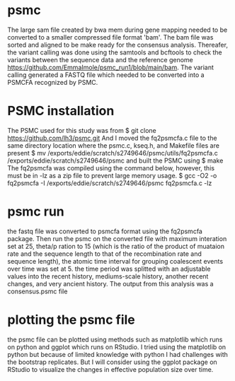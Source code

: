 # psmc
The large sam file created by bwa mem during gene mapping needed to be converted to a smaller compressed file format 'bam'. The bam file was sorted and aligned to be make ready for the consensus analysis. Thereafer, the variant calling was done using the samtools and bcftools to check the variants between the sequence data and the reference genome https://github.com/EmmaImole/psmc_run1/blob/main/bam.
The variant calling generated a FASTQ file which needed to be converted into a PSMCFA recognized by PSMC.
# PSMC installation
The PSMC used for this study was from
$ git clone https://github.com/lh3/psmc.git
And I moved the fq2psmcfa.c file to the same directory location where the psmc.c, kseq.h, and Makefile files are present
$ mv /exports/eddie/scratch/s2749646/psmc/utils/fq2psmcfa.c /exports/eddie/scratch/s2749646/psmc
and built the PSMC using
$ make
The fq2psmcfa was compiled using the command below, however, this must be in -lz as a zip file to prevent large memory usage.
$ gcc -O2 -o fq2psmcfa -I /exports/eddie/scratch/s2749646/psmc fq2psmcfa.c -lz
# psmc run
the fastq file was converted to psmcfa format using the fq2psmcfa package. Then run the psmc on the converted file with maximum interation set at 25, theta/p ration to 15 (which is the ratio of the product of muataion rate and the sequence length to that of the recombination rate and sequence length), the atomic time interval for grouping coalescent events over time was set at 5. the time period was splitted with an adjustable values into the recent history, mediums-scale history, another recent changes, and very ancient history. The output from this analysis was a consensus.psmc file
# plotting the psmc file
the psmc file can be plotted using methods such as matplotlib which runs on python and ggplot which runs on RStudio. I tried using the matplotlib on python but because of limited knowledge with python I had challenges with the bootstrap replicates. But I will consider using the ggplot package on RStudio to visualize the changes in effective population size over time. 
